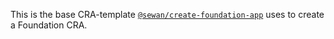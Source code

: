 This is the base CRA-template [`@sewan/create-foundation-app`](https://verdaccio.priv.sewan.fr/#/detail/@sewan/create-foundation-app) uses to create a Foundation CRA.
